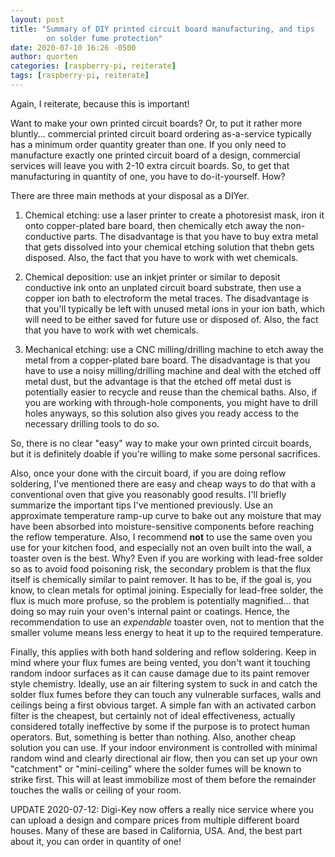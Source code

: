 ```yaml
---
layout: post
title: "Summary of DIY printed circuit board manufacturing, and tips
        on solder fume protection"
date: 2020-07-10 16:26 -0500
author: quorten
categories: [raspberry-pi, reiterate]
tags: [raspberry-pi, reiterate]
---
```


Again, I reiterate, because this is important!

Want to make your own printed circuit boards?  Or, to put it rather
more bluntly... commercial printed circuit board ordering as-a-service
typically has a minimum order quantity greater than one.  If you only
need to manufacture exactly one printed circuit board of a design,
commercial services will leave you with 2-10 extra circuit boards.
So, to get that manufacturing in quantity of one, you have to
do-it-yourself.  How?

There are three main methods at your disposal as a DIYer.

1. Chemical etching: use a laser printer to create a photoresist mask,
   iron it onto copper-plated bare board, then chemically etch away
   the non-conductive parts.  The disadvantage is that you have to buy
   extra metal that gets dissolved into your chemical etching solution
   that thebn gets disposed.  Also, the fact that you have to work
   with wet chemicals.

2. Chemical deposition: use an inkjet printer or similar to deposit
   conductive ink onto an unplated circuit board substrate, then use a
   copper ion bath to electroform the metal traces.  The disadvantage
   is that you'll typically be left with unused metal ions in your ion
   bath, which will need to be either saved for future use or disposed
   of.  Also, the fact that you have to work with wet chemicals.

<!-- more -->

3. Mechanical etching: use a CNC milling/drilling machine to etch away
   the metal from a copper-plated bare board.  The disadvantage is
   that you have to use a noisy milling/drilling machine and deal with
   the etched off metal dust, but the advantage is that the etched off
   metal dust is potentially easier to recycle and reuse than the
   chemical baths.  Also, if you are working with through-hole
   components, you might have to drill holes anyways, so this solution
   also gives you ready access to the necessary drilling tools to do
   so.

So, there is no clear "easy" way to make your own printed circuit
boards, but it is definitely doable if you're willing to make some
personal sacrifices.

Also, once your done with the circuit board, if you are doing reflow
soldering, I've mentioned there are easy and cheap ways to do that
with a conventional oven that give you reasonably good results.  I'll
briefly summarize the important tips I've mentioned previously.  Use
an approximate temperature ramp-up curve to bake out any moisture that
may have been absorbed into moisture-sensitive components before
reaching the reflow temperature.  Also, I recommend **not** to use the
same oven you use for your kitchen food, and especially not an oven
built into the wall, a toaster oven is the best.  Why?  Even if you
are working with lead-free solder so as to avoid food poisoning risk,
the secondary problem is that the flux itself is chemically similar to
paint remover.  It has to be, if the goal is, you know, to clean
metals for optimal joining.  Especially for lead-free solder, the flux
is much more profuse, so the problem is potentially magnified... that
doing so may ruin your oven's internal paint or coatings.  Hence, the
recommendation to use an _expendable_ toaster oven, not to mention
that the smaller volume means less energy to heat it up to the
required temperature.

Finally, this applies with both hand soldering and reflow soldering.
Keep in mind where your flux fumes are being vented, you don't want it
touching random indoor surfaces as it can cause damage due to its
paint remover style chemistry.  Ideally, use an air filtering system
to suck in and catch the solder flux fumes before they can touch any
vulnerable surfaces, walls and ceilings being a first obvious target.
A simple fan with an activated carbon filter is the cheapest, but
certainly not of ideal effectiveness, actually considered totally
ineffective by some if the purpose is to protect human operators.
But, something is better than nothing.  Also, another cheap solution
you can use.  If your indoor environment is controlled with minimal
random wind and clearly directional air flow, then you can set up your
own "catchment" or "mini-ceiling" where the solder fumes will be known
to strike first.  This will at least immobilize most of them before
the remainder touches the walls or ceiling of your room.

UPDATE 2020-07-12: Digi-Key now offers a really nice service where you
can upload a design and compare prices from multiple different board
houses.  Many of these are based in California, USA.  And, the best
part about it, you can order in quantity of one!
